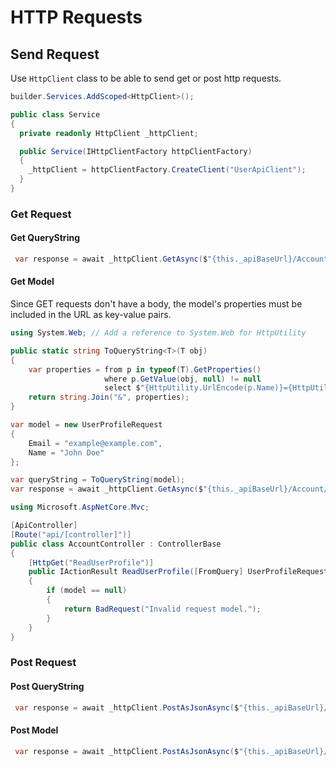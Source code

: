 # HTTP Requests

## Send Request
Use `HttpClient` class to be able to send get or post http requests.

``` cs title="program.cs"
builder.Services.AddScoped<HttpClient>();
```

``` cs
public class Service
{
  private readonly HttpClient _httpClient;

  public Service(IHttpClientFactory httpClientFactory)
  {
    _httpClient = httpClientFactory.CreateClient("UserApiClient");
  }
}
```


### Get Request

#### Get QueryString
``` cs
 var response = await _httpClient.GetAsync($"{this._apiBaseUrl}/Account/ReadUserProfile?email={email}");
```

#### Get Model
Since GET requests don't have a body, the model's properties must be included in the URL as key-value pairs.

``` cs
using System.Web; // Add a reference to System.Web for HttpUtility

public static string ToQueryString<T>(T obj)
{
    var properties = from p in typeof(T).GetProperties()
                     where p.GetValue(obj, null) != null
                     select $"{HttpUtility.UrlEncode(p.Name)}={HttpUtility.UrlEncode(p.GetValue(obj, null).ToString())}";
    return string.Join("&", properties);
}
```

``` cs
var model = new UserProfileRequest
{
    Email = "example@example.com",
    Name = "John Doe"
};

var queryString = ToQueryString(model);
var response = await _httpClient.GetAsync($"{this._apiBaseUrl}/Account/ReadUserProfile?{queryString}");
```

``` cs
using Microsoft.AspNetCore.Mvc;

[ApiController]
[Route("api/[controller]")]
public class AccountController : ControllerBase
{
    [HttpGet("ReadUserProfile")]
    public IActionResult ReadUserProfile([FromQuery] UserProfileRequest model)
    {
        if (model == null)
        {
            return BadRequest("Invalid request model.");
        }
    }
}
```

### Post Request

#### Post QueryString
``` cs
 var response = await _httpClient.PostAsJsonAsync($"{this._apiBaseUrl}/Account/Verify?email={email}&code={code}", new StringContent(""));
```

#### Post Model
``` cs
 var response = await _httpClient.PostAsJsonAsync($"{this._apiBaseUrl}/Account/ForgotPassword", new ForgotPasswordModel { Email = email });
```
